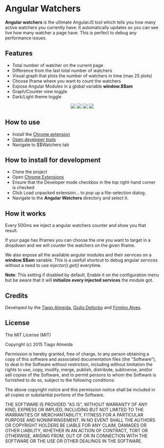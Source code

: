 # Angular Watchers
**Angular watchers** is the ultimate AngularJS tool which tells you how many active watchers you currently have.
It automatically updates so you can see live how many watcher a page have.
This is perfect to debug any performance issues.

## Features
* Total number of watcher on the current page
* Difference from the last total number of watchers
* Visual graph that plots the number of watchers in time (max 25 plots)
* Choose Iframe where you want to count the watchers
* Expose Angular Modules in a global variable **window.$$am**
* Graph/Counter view toggle
* Dark/Light theme toggle

<p align="center">
  <img src="https://github.com/tiagojsalmeida/angular-watchers/blob/master/Screenshots/test-case.gif"/>
  <img src="https://github.com/tiagojsalmeida/angular-watchers/blob/master/Screenshots/Console_01.png"/>
  <img src="https://github.com/tiagojsalmeida/angular-watchers/blob/master/Screenshots/Console_02.png"/>
  <img src="https://github.com/tiagojsalmeida/angular-watchers/blob/master/Screenshots/Console_03.png"/>
</p>

## How to use
* Install the [Chrome extension](https://chrome.google.com/webstore/detail/angular-watchers/nlmjblobloedpmkmmckeehnbfalnjnjk)
* [Open developer tools](https://developers.google.com/web/tools/chrome-devtools/iterate/inspect-styles/shortcuts#keyboard-shortcuts-by-panel)
* Navigate to $$Watchers tab

## How to install for development

* Clone the project
* Open [Chrome Extensions](chrome://extensions)
* Ensure that the Developer mode checkbox in the top right-hand corner is checked
* Click Load unpacked extension… to pop up a file-selection dialog.
* Navigate to the **Angular Watchers** directory and select it.

## How it works
Every 500ms we inject a angular watchers counter and show you that result.

If your page has Iframes you can choose the one you want to target in a dropdown and we will counter the watchers on the given Iframe.

We also expose all the available angular modules and their services on a **window.$$am** variable. This is a usefull shortcut to debug angular services without a need to use *injector().get()* everytime. 


**Note**: This setting if disabled by default.
Enable it on the configuration menu but be aware that it will **initialize every injected services** the module got.
## Credits

Developed by the [Tiago Almeida](https://github.com/tiagojsalmeida), [Giulio Dellorbo](https://github.com/egm0121) and [Firmino Alves](https://github.com/firminoalves).

## License
The MIT License (MIT)

Copyright (c) 2015 Tiago Almeida

Permission is hereby granted, free of charge, to any person obtaining a copy
of this software and associated documentation files (the "Software"), to deal
in the Software without restriction, including without limitation the rights
to use, copy, modify, merge, publish, distribute, sublicense, and/or sell
copies of the Software, and to permit persons to whom the Software is
furnished to do so, subject to the following conditions:

The above copyright notice and this permission notice shall be included in all
copies or substantial portions of the Software.

THE SOFTWARE IS PROVIDED "AS IS", WITHOUT WARRANTY OF ANY KIND, EXPRESS OR
IMPLIED, INCLUDING BUT NOT LIMITED TO THE WARRANTIES OF MERCHANTABILITY,
FITNESS FOR A PARTICULAR PURPOSE AND NONINFRINGEMENT. IN NO EVENT SHALL THE
AUTHORS OR COPYRIGHT HOLDERS BE LIABLE FOR ANY CLAIM, DAMAGES OR OTHER
LIABILITY, WHETHER IN AN ACTION OF CONTRACT, TORT OR OTHERWISE, ARISING FROM,
OUT OF OR IN CONNECTION WITH THE SOFTWARE OR THE USE OR OTHER DEALINGS IN THE
SOFTWARE.